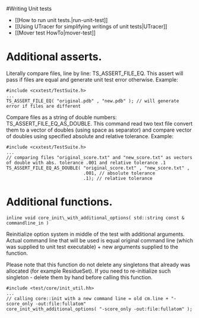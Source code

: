 #Writing Unit tests

-   [[How to run unit tests.|run-unit-test]]
-   [[Using UTracer for simplifying writings of unit tests|UTracer]]
-   [[Mover test HowTo|mover-test]]

Additional asserts.
===================

Literally compare files, line by line: TS\_ASSERT\_FILE\_EQ. This assert will pass if files are equal and generate unit test error otherwise. Example:

```
#include <cxxtest/TestSuite.h>
...
TS_ASSERT_FILE_EQ( "original.pdb" , "new.pdb" ); // will generate error if files are different
```

 Compare files as a string of double numbers: TS\_ASSERT\_FILE\_EQ\_AS\_DOUBLE. This command read two text file convert them to a vector of doubles (using space as separator) and compare vector of doubles using specified absolute and relative tolerance. Example:

```
#include <cxxtest/TestSuite.h>
...
// comparing files "original_score.txt" and "new_score.txt" as vectors of double with abs. tolerance .001 and relative tolerance .1
TS_ASSERT_FILE_EQ_AS_DOUBLE( "original_score.txt" , "new_score.txt" ,
                             .001, // absolute tolerance
                             .1); // relative tolerance
```
Additional functions.
=====================

`inline void core_init\_with_additional_options( std::string const & commandline_in )` 

Reinitialize option system in middle of the test with additional arguments. Actual command line that will be used is equal original command line (which was supplied to unit test executable) + new arguments supplied to the function.

Please note that this function do not delete any singletons that already was allocated (for example ResidueSet). If you need to re-initialize  such singleton  - delete them by hand before  calling this function.


```
#include <test/core/init_util.hh>
...
// calling core::init with a new command line = old cm.line + "-score_only -out:file:fullatom"
core_init_with_additional_options( "-score_only -out:file:fullatom" );
```